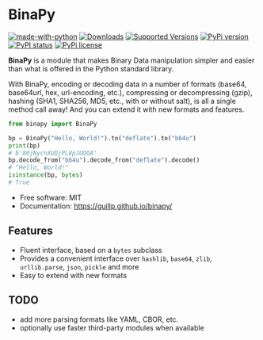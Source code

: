 # BinaPy

[![made-with-python](https://img.shields.io/badge/Made%20with-Python-1f425f.svg)](https://www.python.org/)
[![Downloads](https://pepy.tech/badge/binapy/month)](https://pepy.tech/project/binapy)
[![Supported Versions](https://img.shields.io/pypi/pyversions/binapy.svg)](https://pypi.org/project/binapy)
[![PyPi version](https://badgen.net/pypi/v/binapy)](https://badgen.net/pypi/v/binapy)
[![PyPI status](https://img.shields.io/pypi/status/binapy.svg)](https://pypi.python.org/pypi/binapy/)
[![PyPi license](https://badgen.net/pypi/license/binapy/)](https://pypi.com/project/binapy/)

**BinaPy** is a module that makes Binary Data manipulation simpler and easier than what is offered in the Python standard library.

With BinaPy, encoding or decoding data in a number of formats (base64, base64url, hex, url-encoding, etc.), compressing or decompressing (gzip), hashing (SHA1, SHA256, MD5, etc., with or without salt), is all a single method call away! And you can extend it with new formats and features.

```python
from binapy import BinaPy

bp = BinaPy("Hello, World!").to("deflate").to("b64u")
print(bp)
# b'80jNycnXUQjPL8pJUQQA'
bp.decode_from("b64u").decode_from("deflate").decode()
# "Hello, World!"
isinstance(bp, bytes)
# True
```

- Free software: MIT
- Documentation: <https://guillp.github.io/binapy/>

## Features

- Fluent interface, based on a `bytes` subclass
- Provides a convenient interface over `hashlib`, `base64`, `zlib`, `urllib.parse`, `json`, `pickle` and more
- Easy to extend with new formats

## TODO

- add more parsing formats like YAML, CBOR, etc.
- optionally use faster third-party modules when available
